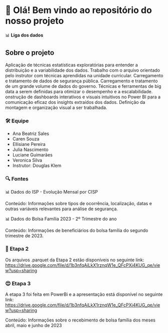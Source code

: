 # 👋 Olá! Bem vindo ao repositório do nosso projeto

📊 **Liga dos dados**  

## Sobre o projeto
Aplicação de técnicas estatísticas exploratórias para entender a distribuição e a variabilidade dos dados.
Trabalho com o arquivo orientado pelo instrutor com técnicas aprendidas na unidade curricular.
Carregamento e tratamento de dados de segurança pública.
Carregamento e tratamento de um grande volume de dados do governo.
Técnicas e ferramentas de big data a serem definidas para otimizar o desempenho e a escalabilidade.
onstrução de dashboards interativos e visuais intuitivos no Power BI para a comunicação eficaz dos insights extraídos dos dados.
Definição da montagem e organização visual a ser trabalhada.

### 🛠️ Equipe
- Ana Beatriz Sales
- Caren Souza
- Ellisiane Pereira
- Julia Nascimento
- Luciane Guimarães
- Veronica Silva
- Instrutor: Douglas Klem

### 🔍 Fontes

📊 Dados do ISP - Evolução Mensal por CISP

Conteúdo: Informações sobre tipos de ocorrência, localização, datas e outras variáveis relevantes para análise de segurança.

📊 Dados do Bolsa Família 2023 - 2º Trimestre do ano

Conteúdo: Informações de beneficiários do bolsa família do segundo trimestre de 2023.

### 🤩 Etapa 2
Os arquivos .parquet da Etapa 2 estão disponíveis no seguinte link: https://drive.google.com/file/d/1b3nfqAiLkX1rznqW1e_QFcPXj4KUG_qe/view?usp=sharing

### 😍 Etapa 3
A etapa 3 foi feita em PowerBi e a apresentação está disponível no seguinte link: https://drive.google.com/file/d/1b3nfqAiLkX1rznqW1e_QFcPXj4KUG_qe/view?usp=sharing

Conteúdo: Informações sobre o recebimento de bolsa família dos meses abril, maio e junho de 2023
<!--
